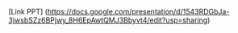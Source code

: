 [Link PPT] (https://docs.google.com/presentation/d/1543RDGbJa-3jwsbSZz6BPjwy_8H6EpAwtQMJ3Bbyvt4/edit?usp=sharing)
